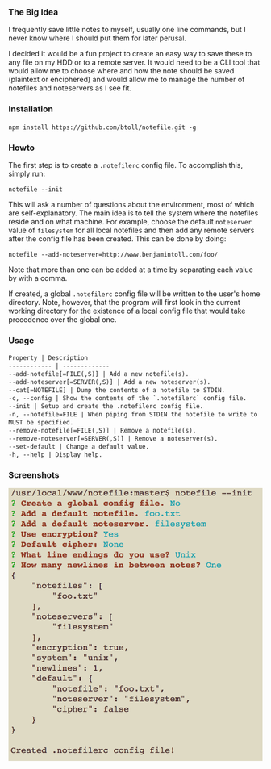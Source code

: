 ### The Big Idea
I frequently save little notes to myself, usually one line commands, but I never know where I should put them for later perusal.

I decided it would be a fun project to create an easy way to save these to any file on my HDD or to a remote server.  It would need to be a CLI tool that would allow me to choose where and how the note should be saved (plaintext or enciphered) and would allow me to manage the number of notefiles and noteservers as I see fit.

### Installation

`npm install https://github.com/btoll/notefile.git -g`

### Howto
The first step is to create a `.notefilerc` config file.  To accomplish this, simply run:

    notefile --init

This will ask a number of questions about the environment, most of which are self-explanatory.  The main idea is to tell the system where the notefiles reside and on what machine.  For example, choose the default `noteserver` value of `filesystem` for all local notefiles and then add any remote servers after the config file has been created.  This can be done by doing:

    notefile --add-noteserver=http://www.benjamintoll.com/foo/

Note that more than one can be added at a time by separating each value by with a comma.

If created, a global `.notefilerc` config file will be written to the user's home directory.  Note, however, that the program will first look in the current working directory for the existence of a local config file that would take precedence over the global one.

### Usage

    Property | Description
    ------------ | -------------
    --add-notefile[=FILE(,S)] | Add a new notefile(s).
    --add-noteserver[=SERVER(,S)] | Add a new noteserver(s).
    --cat[=NOTEFILE] | Dump the contents of a notefile to STDIN.
    -c, --config | Show the contents of the `.notefilerc` config file.
    --init | Setup and create the .notefilerc config file.
    -n, --notefile=FILE | When piping from STDIN the notefile to write to MUST be specified.
    --remove-notefile[=FILE(,S)] | Remove a notefile(s).
    --remove-noteserver[=SERVER(,S)] | Remove a noteserver(s).
    --set-default | Change a default value.
    -h, --help | Display help.

### Screenshots
![ScreenShot](/resources/screenshots/notefile_created.png?raw=true)

